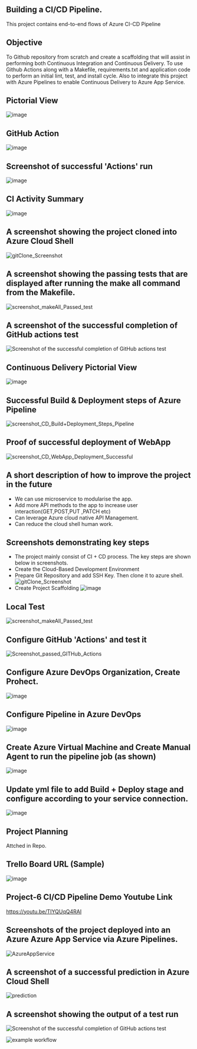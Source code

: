 
## Building a CI/CD Pipeline.
This project contains end-to-end flows of Azure CI-CD Pipeline 

## Objective
To Github repository from scratch and create a scaffolding that will assist in performing both Continuous Integration and Continuous Delivery. To use Github Actions along with a Makefile, requirements.txt and application code to perform an initial lint, test, and install cycle. Also to integrate this project with Azure Pipelines to enable Continuous Delivery to Azure App Service.

## Pictorial View
![image](https://user-images.githubusercontent.com/115372822/194770918-9a22d4f4-a684-49e8-8334-84b907aa51d8.png)

## GitHub Action
![image](https://user-images.githubusercontent.com/115372822/194771053-02087d81-d9ed-4750-863b-56d99b6e1c45.png)

## Screenshot of successful 'Actions' run
![image](https://user-images.githubusercontent.com/115372822/194755047-c78bbd48-8c58-4665-962d-94ff3875c0b0.png)

## CI Activity Summary
![image](https://user-images.githubusercontent.com/115372822/194771015-12e28a48-d0b4-45ba-9706-7e0b72dd87f8.png)

## A screenshot showing the project cloned into Azure Cloud Shell
![gitClone_Screenshot](https://user-images.githubusercontent.com/115372822/194930962-5452317d-70d8-42e9-8f0e-2d1ee6dab37b.JPG)

## A screenshot showing the passing tests that are displayed after running the make all command from the Makefile.
![screenshot_makeAll_Passed_test](https://user-images.githubusercontent.com/115372822/194931034-87af7da2-b471-4e2d-83e8-2abbedd732ad.JPG)

## A screenshot of the successful completion of GitHub actions test
![Screenshot of the successful completion of GitHub actions test](https://user-images.githubusercontent.com/115372822/194931349-97f41bc7-8672-4228-86d4-537c4562d68b.JPG)

## Continuous Delivery Pictorial View
![image](https://user-images.githubusercontent.com/115372822/194771091-6f9dcc90-5670-4ff0-adac-410aa022a671.png)

## Successful Build & Deployment steps of Azure Pipeline
![screenshot_CD_Build+Deployment_Steps_Pipeline](https://user-images.githubusercontent.com/115372822/194771157-37e826a5-547f-4746-b17d-d583533d089b.JPG)

## Proof of successful deployment of WebApp
![screenshot_CD_WebApp_Deployment_Successful](https://user-images.githubusercontent.com/115372822/194771170-b2f26fc0-5ae9-4988-9607-35e9a34df856.JPG)

## A short description of how to improve the project in the future
- We can use microservice to modularise the app.
- Add more API methods to the app to increase user interaction(GET,POST,PUT ,PATCH etc)
- Can leverage Azure cloud native API Management.
- Can reduce the cloud shell human work.

## Screenshots demonstrating key steps
- The project mainly consist of CI + CD process. The key steps are shown below in screenshots.
- Create the Cloud-Based Development Environment
- Prepare Git Repository and add SSH Key. Then clone it to azure shell.
  ![gitClone_Screenshot](https://user-images.githubusercontent.com/115372822/195140656-1191a9ee-a1d1-42bb-8a5f-5f32c0796a69.JPG)
- Create Project Scaffolding
  ![image](https://user-images.githubusercontent.com/115372822/195140866-c6b1c494-db24-4b51-ba74-f0246d262c5e.png)

## Local Test
![screenshot_makeAll_Passed_test](https://user-images.githubusercontent.com/115372822/195141026-7b3f8428-88b4-4548-a72d-eac5d4c2aa98.JPG)

## Configure GitHub 'Actions' and test it
![Screenshot_passed_GITHub_Actions](https://user-images.githubusercontent.com/115372822/195141217-06bc3aa4-269f-4411-9ddd-83dc019c87e3.JPG)


## Configure Azure DevOps Organization, Create Prohect.

![image](https://user-images.githubusercontent.com/115372822/195141749-8c849e85-867e-4b6b-88f3-f1aeebae66b8.png)


## Configure Pipeline in Azure DevOps

![image](https://user-images.githubusercontent.com/115372822/195141975-09cd5b68-74a7-40ef-9d20-124073a73e4c.png)


## Create Azure Virtual Machine and Create Manual Agent to run the pipeline job (as shown)
![image](https://user-images.githubusercontent.com/115372822/195142267-c8b8f586-91d8-4bcc-b384-6c8327071fa3.png)


## Update yml file to add Build + Deploy stage and configure according to your service connection.

![image](https://user-images.githubusercontent.com/115372822/195142562-da6460df-532d-4592-a6eb-8f9a4dab7d16.png)


## Project Planning 
Attched in Repo.

## Trello Board URL (Sample)
![image](https://user-images.githubusercontent.com/115372822/194772444-9e01d0eb-927a-4e73-846e-7710b3baae64.png)

## Project-6 CI/CD Pipeline Demo Youtube Link 
https://youtu.be/TIYQUqQ4RAI

## Screenshots of the project deployed into an Azure Azure App Service via Azure Pipelines.
![AzureAppService](https://user-images.githubusercontent.com/115372822/195138346-10b81f56-8c07-4599-99d4-909b4e80593a.JPG)


## A screenshot of a successful prediction in Azure Cloud Shell
![prediction](https://user-images.githubusercontent.com/115372822/195138483-54e75633-916d-4147-868b-2225467ad660.JPG)

## A screenshot showing the output of a test run
![Screenshot of the successful completion of GitHub actions test](https://user-images.githubusercontent.com/115372822/195138753-1878808d-a2fa-4b59-a5e0-d685a36b1da0.JPG)



![example workflow](https://github.com/deepgoswami09/subhadeep-udacity-p6/actions/workflows/ythonapp.yml/badge.svg)
